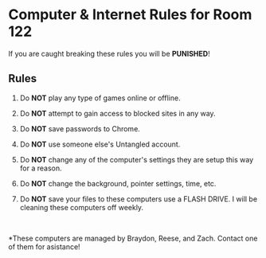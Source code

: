 # Computer & Internet Rules for Room 122

If you are caught breaking these rules you will be **PUNISHED**!

## Rules

1. Do **NOT** play any type of games online or offline.

2. Do **NOT** attempt to gain access to blocked sites in any way.

3. Do **NOT** save passwords to Chrome.

4. Do **NOT** use someone else's Untangled account. 

5. Do **NOT** change any of the computer's settings they are setup this way for a reason.

6. Do **NOT** change the background, pointer settings, time, etc.

7. Do **NOT** save your files to these computers use a FLASH DRIVE. I will be cleaning these computers off weekly.

 

*These computers are managed by Braydon, Reese, and Zach. Contact one of them for asistance!

 
